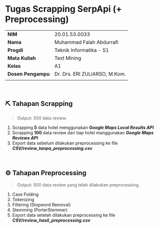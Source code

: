 # Tugas Scrapping SerpApi (+ Preprocessing)

|   |   |
|---|---|
|__NIM__| 20.01.53.0033 |
|__Nama__| Muhammad Falah Abdurrafi |
|__Progdi__| Teknik Informatika - S1 |
|__Mata Kuliah__| Text Mining |
|__Kelas__| A1 |
|__Dosen Pengampu__| Dr. Drs. ERI ZULIARSO, M.Kom. |
|   |   |

<br>

## :pick: Tahapan Scrapping
> Output: 500 data review.
1. Scrapping **5** data hotel menggunakan **_Google Maps Local Results API_**
2. Scrapping **100** data review dari tiap hotel manggunakan **_Google Maps Reviews API_**
3. Export data sebelum dilakukan preprocessing ke file _**CSV/review_tanpa_preprocessing.csv**_

<br>

## :gear: Tahapan Preprocessing
> Output: 500 data review yang telah dilakukan preprocessing.
1. Case Folding
2. Tokenizing
3. Filtering (Stopword Removal)
4. Stemming (PorterStemmer)
5. Export data setelah dilakukan preprocessing ke file _**CSV/review_hasil_preprocessing.csv**_
